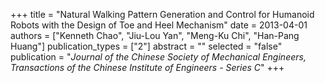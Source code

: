 +++
title = "Natural Walking Pattern Generation and Control for Humanoid Robots with the Design of Toe and Heel Mechanism"
date = 2013-04-01
authors = ["Kenneth Chao", "Jiu-Lou Yan", "Meng-Ku Chi", "Han-Pang Huang"]
publication_types = ["2"]
abstract = ""
selected = "false"
publication = "*Journal of the Chinese Society of Mechanical Engineers, Transactions of the Chinese Institute of Engineers - Series C*"
+++

